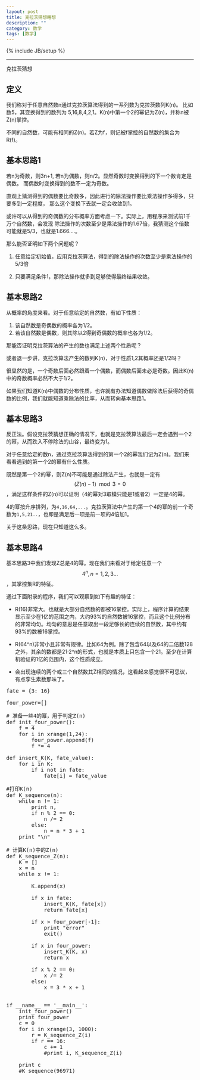 ```yaml
---
layout: post
title: 克拉茨猜想瞎想
description: ""
category: 数学
tags: [数学]
---
```

{% include JB/setup %}

<hr />

克拉茨猜想

## 定义
我们称对于任意自然数n通过克拉茨算法得到的一系列数为克拉茨数列K(n)。
比如数5，其变换得到的数列为 5,16,8,4,2,1。K(n)中第一个2的幂记为Z(n)，并称n被Z(n)掌控。

不同的自然数，可能有相同的Z(n)。若Z为f，则记被f掌控的自然数的集合为R(f)。

## 基本思路1

若n为奇数，则3n+1, 若n为偶数，则n/2。显然奇数时变换得到的下一个数肯定是偶数。
而偶数时变换得到的数不一定为奇数。

直观上猜测得到的偶数要比奇数多，因此进行的除法操作要比乘法操作多得多，只要多到一定程度，
那么这个变换下去就一定会收敛到1。

或许可以从得到的奇偶数的分布概率方面考虑一下。实际上，用程序来测试前1千万个自然数，会发现
除法操作的次数至少是乘法操作的1.67倍，我猜测这个倍数可能就是5/3，也就是1.666....。

那么能否证明如下两个问题呢？
1. 任意给定初始值，应用克拉茨算法，得到的除法操作的次数至少是乘法操作的5/3倍

2. 只要满足条件1，那除法操作就多到足够使得最终结果收敛。


## 基本思路2

从概率的角度来看。对于任意给定的自然数，有如下性质：

1. 该自然数是奇偶数的概率各为1/2。
2. 若该自然数是偶数，则其除以2得到奇偶数的概率也各为1/2。

那能否证明克拉茨算法的产生的数也满足上述两个性质呢？

或者退一步讲，克拉茨算法产生的数列K(n)，对于性质1,2其概率还是1/2吗？

很显然的是，一个奇数后面必然跟着一个偶数，而偶数后面未必是奇数。因此K(n)中的奇数概率必然不大于1/2。

如果我们知道K(n)中偶数的分布性质，也许就有办法知道偶数做除法后获得的奇偶数的比例，我们就能知道乘除法的比率，从而转向基本思路1。


## 基本思路3
反正法。假设克拉茨猜想正确的情况下，也就是克拉茨算法最后一定会遇到一个2的幂，从而跌入不停除法的山谷，最终变为1。


对于任意给定的数n，通过克拉茨算法得到的第一个2的幂我们记为Z(n)。我们来看看遇到的第一个2的幂有什么性质。

既然是第一个2的幂，则Z(n)不可能是通过除法产生，也就是一定有 $$(Z(n)-1) \mod 3 = 0$$，满足这样条件的Z(n)可以证明（4的幂对3取模只能是1或者2）一定是4的幂。

4的幂按升序排列，为`4,16,64,...`。克拉茨算法中产生的第一个4的幂的前一个奇数为`1,5,21..`，也即是满足后一项是前一项的4倍加1。

关于这条思路，现在只知道这么多。

## 基本思路4

基本思路3中我们发现Z总是4的幂。现在我们来看对于给定任意一个$$4^n,n=1,2,3...$$，其掌控集R的特征。

通过下面附录的程序，我们可以观察到如下有趣的特征：

* R(16)非常大。也就是大部分自然数的都被16掌控。实际上，程序计算的结果显示至少在1亿的范围之内，大约93%的自然数被16掌控，而且这个比例分布的非常均匀。均匀的意思是任意取出一段足够长的连续的自然数，其中约有93%的数被16掌控。

* R(64^n)非常小且非常有规律。比如64为例。除了包含64以及64的二倍数128之外，其余的数都是21·2^n的形式，也就是本质上只包含一个21。至少在计算机验证的1亿的范围内，这个性质成立。

* 会出现连续的两个或三个自然数其Z相同的情况，这看起来感觉很不可思议，有点孪生素数那味了。

<pre class="brush:python;">
fate = {3: 16}

four_power=[]

# 准备一些4的幂，用于判定Z(n)
def init_four_power():
    f = 4
    for i in xrange(1,24):
        four_power.append(f)
        f *= 4

def insert_K(K, fate_value):
    for i in K:
        if i not in fate:
            fate[i] = fate_value

#打印K(n)
def K_sequence(n):
    while n != 1:
        print n,
        if n % 2 == 0:
            n /= 2
        else:
            n = n * 3 + 1
    print "\n"

# 计算K(n)中的Z(n)
def K_sequence_Z(n):
    K = []
    x = n
    while x != 1:

        K.append(x)

        if x in fate:
            insert_K(K, fate[x])
            return fate[x]
        
        if x > four_power[-1]:
    		print "error"
    		exit()

        if x in four_power:
            insert_K(K, x)
            return x

        if x % 2 == 0:
            x /= 2
        else:
            x = 3 * x + 1


if __name__ == '__main__':
    init_four_power()
    print four_power
    c = 0
    for i in xrange(3, 1000):
        r = K_sequence_Z(i)
        if r == 16:
            c += 1
            #print i, K_sequence_Z(i)

    print c
    #K_sequence(96971)
</pre>

